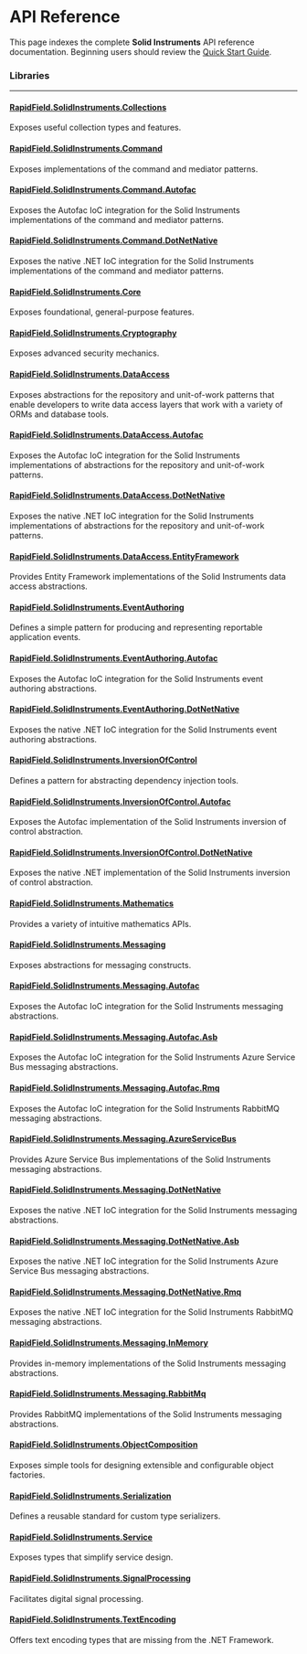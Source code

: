 <!--
Copyright (c) RapidField LLC. Licensed under the MIT License. See LICENSE.txt in the project root for license information.
-->

# API Reference

This page indexes the complete **Solid Instruments** API reference documentation. Beginning users should review the [Quick Start Guide](../articles/QuickStartGuide.md).

### Libraries
- - -

#### [RapidField.SolidInstruments.Collections](https://www.solidinstruments.com/api/RapidField.SolidInstruments.Collections.html)

<section>
Exposes useful collection types and features.
</section>

#### [RapidField.SolidInstruments.Command](https://www.solidinstruments.com/api/RapidField.SolidInstruments.Command.html)

<section>
Exposes implementations of the command and mediator patterns.
</section>

#### [RapidField.SolidInstruments.Command.Autofac](https://www.solidinstruments.com/api/RapidField.SolidInstruments.Command.Autofac.html)

<section>
Exposes the Autofac IoC integration for the Solid Instruments implementations of the command and mediator patterns.
</section>

#### [RapidField.SolidInstruments.Command.DotNetNative](https://www.solidinstruments.com/api/RapidField.SolidInstruments.Command.DotNetNative.html)

<section>
Exposes the native .NET IoC integration for the Solid Instruments implementations of the command and mediator patterns.
</section>

#### [RapidField.SolidInstruments.Core](https://www.solidinstruments.com/api/RapidField.SolidInstruments.Core.html)

<section>
Exposes foundational, general-purpose features.
</section>

#### [RapidField.SolidInstruments.Cryptography](https://www.solidinstruments.com/api/RapidField.SolidInstruments.Cryptography.html)

<section>
Exposes advanced security mechanics.
</section>

#### [RapidField.SolidInstruments.DataAccess](https://www.solidinstruments.com/api/RapidField.SolidInstruments.DataAccess.html)

<section>
Exposes abstractions for the repository and unit-of-work patterns that enable developers to write data access layers that work with a variety of ORMs and database tools.
</section>

#### [RapidField.SolidInstruments.DataAccess.Autofac](https://www.solidinstruments.com/api/RapidField.SolidInstruments.DataAccess.Autofac.html)

<section>
Exposes the Autofac IoC integration for the Solid Instruments implementations of abstractions for the repository and unit-of-work patterns.
</section>

#### [RapidField.SolidInstruments.DataAccess.DotNetNative](https://www.solidinstruments.com/api/RapidField.SolidInstruments.DataAccess.DotNetNative.html)

<section>
Exposes the native .NET IoC integration for the Solid Instruments implementations of abstractions for the repository and unit-of-work patterns.
</section>

#### [RapidField.SolidInstruments.DataAccess.EntityFramework](https://www.solidinstruments.com/api/RapidField.SolidInstruments.DataAccess.EntityFramework.html)

<section>
Provides Entity Framework implementations of the Solid Instruments data access abstractions.
</section>

#### [RapidField.SolidInstruments.EventAuthoring](https://www.solidinstruments.com/api/RapidField.SolidInstruments.EventAuthoring.html)

<section>
Defines a simple pattern for producing and representing reportable application events.
</section>

#### [RapidField.SolidInstruments.EventAuthoring.Autofac](https://www.solidinstruments.com/api/RapidField.SolidInstruments.EventAuthoring.Autofac.html)

<section>
Exposes the Autofac IoC integration for the Solid Instruments event authoring abstractions.
</section>

#### [RapidField.SolidInstruments.EventAuthoring.DotNetNative](https://www.solidinstruments.com/api/RapidField.SolidInstruments.EventAuthoring.DotNetNative.html)

<section>
Exposes the native .NET IoC integration for the Solid Instruments event authoring abstractions.
</section>

#### [RapidField.SolidInstruments.InversionOfControl](https://www.solidinstruments.com/api/RapidField.SolidInstruments.InversionOfControl.html)

<section>
Defines a pattern for abstracting dependency injection tools.
</section>

#### [RapidField.SolidInstruments.InversionOfControl.Autofac](https://www.solidinstruments.com/api/RapidField.SolidInstruments.InversionOfControl.Autofac.html)

<section>
Exposes the Autofac implementation of the Solid Instruments inversion of control abstraction.
</section>

#### [RapidField.SolidInstruments.InversionOfControl.DotNetNative](https://www.solidinstruments.com/api/RapidField.SolidInstruments.InversionOfControl.DotNetNative.html)

<section>
Exposes the native .NET implementation of the Solid Instruments inversion of control abstraction.
</section>

#### [RapidField.SolidInstruments.Mathematics](https://www.solidinstruments.com/api/RapidField.SolidInstruments.Mathematics.html)

<section>
Provides a variety of intuitive mathematics APIs.
</section>

#### [RapidField.SolidInstruments.Messaging](https://www.solidinstruments.com/api/RapidField.SolidInstruments.Messaging.html)

<section>
Exposes abstractions for messaging constructs.
</section>

#### [RapidField.SolidInstruments.Messaging.Autofac](https://www.solidinstruments.com/api/RapidField.SolidInstruments.Messaging.Autofac.html)

<section>
Exposes the Autofac IoC integration for the Solid Instruments messaging abstractions.
</section>

#### [RapidField.SolidInstruments.Messaging.Autofac.Asb](https://www.solidinstruments.com/api/RapidField.SolidInstruments.Messaging.Autofac.Asb.html)

<section>
Exposes the Autofac IoC integration for the Solid Instruments Azure Service Bus messaging abstractions.
</section>

#### [RapidField.SolidInstruments.Messaging.Autofac.Rmq](https://www.solidinstruments.com/api/RapidField.SolidInstruments.Messaging.Autofac.Rmq.html)

<section>
Exposes the Autofac IoC integration for the Solid Instruments RabbitMQ messaging abstractions.
</section>

#### [RapidField.SolidInstruments.Messaging.AzureServiceBus](https://www.solidinstruments.com/api/RapidField.SolidInstruments.Messaging.AzureServiceBus.html)

<section>
Provides Azure Service Bus implementations of the Solid Instruments messaging abstractions.
</section>

#### [RapidField.SolidInstruments.Messaging.DotNetNative](https://www.solidinstruments.com/api/RapidField.SolidInstruments.Messaging.DotNetNative.html)

<section>
Exposes the native .NET IoC integration for the Solid Instruments messaging abstractions.
</section>

#### [RapidField.SolidInstruments.Messaging.DotNetNative.Asb](https://www.solidinstruments.com/api/RapidField.SolidInstruments.Messaging.DotNetNative.Asb.html)

<section>
Exposes the native .NET IoC integration for the Solid Instruments Azure Service Bus messaging abstractions.
</section>

#### [RapidField.SolidInstruments.Messaging.DotNetNative.Rmq](https://www.solidinstruments.com/api/RapidField.SolidInstruments.Messaging.DotNetNative.Rmq.html)

<section>
Exposes the native .NET IoC integration for the Solid Instruments RabbitMQ messaging abstractions.
</section>

#### [RapidField.SolidInstruments.Messaging.InMemory](https://www.solidinstruments.com/api/RapidField.SolidInstruments.Messaging.InMemory.html)

<section>
Provides in-memory implementations of the Solid Instruments messaging abstractions.
</section>

#### [RapidField.SolidInstruments.Messaging.RabbitMq](https://www.solidinstruments.com/api/RapidField.SolidInstruments.Messaging.RabbitMq.html)

<section>
Provides RabbitMQ implementations of the Solid Instruments messaging abstractions.
</section>

#### [RapidField.SolidInstruments.ObjectComposition](https://www.solidinstruments.com/api/RapidField.SolidInstruments.ObjectComposition.html)

<section>
Exposes simple tools for designing extensible and configurable object factories.
</section>

#### [RapidField.SolidInstruments.Serialization](https://www.solidinstruments.com/api/RapidField.SolidInstruments.Serialization.html)

<section>
Defines a reusable standard for custom type serializers.
</section>

#### [RapidField.SolidInstruments.Service](https://www.solidinstruments.com/api/RapidField.SolidInstruments.Service.html)

<section>
Exposes types that simplify service design.
</section>

#### [RapidField.SolidInstruments.SignalProcessing](https://www.solidinstruments.com/api/RapidField.SolidInstruments.SignalProcessing.html)

<section>
Facilitates digital signal processing.
</section>

#### [RapidField.SolidInstruments.TextEncoding](https://www.solidinstruments.com/api/RapidField.SolidInstruments.TextEncoding.html)

<section>
Offers text encoding types that are missing from the .NET Framework.
</section>